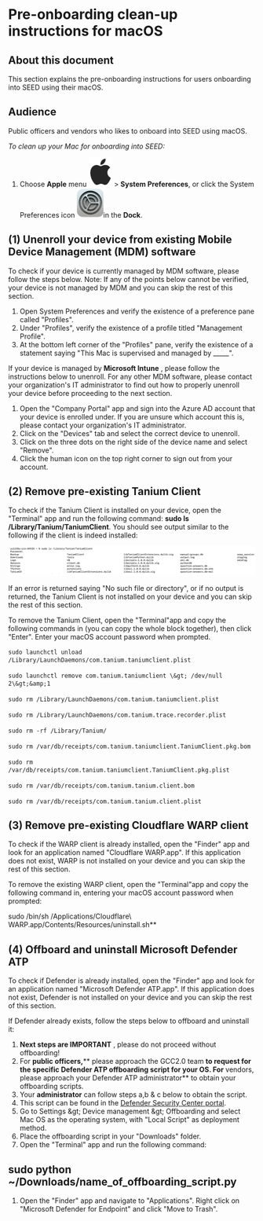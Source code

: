 # Pre-onboarding clean-up instructions for macOS

## About this document
This section explains the pre-onboarding instructions for users onboarding into SEED using their macOS.

## Audience
Public officers and vendors who likes to onboard into SEED using macOS.

*To clean up your Mac for onboarding into SEED:*
1. Choose **Apple** menu ![apple-icon](images/apple-icon.png ':size=75%') > **System Preferences**, or click the System Preferences icon  ![](images/system-preference-icon.png ':size=75%')in the **Dock**.







## (1) Unenroll your device from existing Mobile Device Management (MDM) software

To check if your device is currently managed by MDM software, please follow the steps below. Note: If any of the points below cannot be verified, your device is not managed by MDM and you can skip the rest of this section.

1. Open System Preferences and verify the existence of a preference pane called &quot;Profiles&quot;.
2. Under &quot;Profiles&quot;, verify the existence of a profile titled &quot;Management Profile&quot;.
3. At the bottom left corner of the &quot;Profiles&quot; pane, verify the existence of a statement saying &quot;This Mac is supervised and managed by \_\_\_\_\_&quot;.

If your device is managed by **Microsoft Intune** , please follow the instructions below to unenroll. For any other MDM software, please contact your organization&#39;s IT administrator to find out how to properly unenroll your device before proceeding to the next section.

1. Open the &quot;Company Portal&quot; app and sign into the Azure AD account that your device is enrolled under. If you are unsure which account this is, please contact your organization&#39;s IT administrator.
2. Click on the &quot;Devices&quot; tab and select the correct device to unenroll.
3. Click on the three dots on the right side of the device name and select &quot;Remove&quot;.
4. Click the human icon on the top right corner to sign out from your account.

## (2) Remove pre-existing Tanium Client

To check if the Tanium Client is installed on your device, open the &quot;Terminal&quot; app and run the following command: **sudo ls /Library/Tanium/TaniumClient**. You should see output similar to the following if the client is indeed installed:

![tanium-client](images/clean-up-instructions-macos.png)

If an error is returned saying &quot;No such file or directory&quot;, or if no output is returned, the Tanium Client is not installed on your device and you can skip the rest of this section.

To remove the Tanium Client, open the &quot;Terminal&quot;app and copy the following commands in (you can copy the whole block together), then click &quot;Enter&quot;. Enter your macOS account password when prompted.

```
sudo launchctl unload /Library/LaunchDaemons/com.tanium.taniumclient.plist

sudo launchctl remove com.tanium.taniumclient \&gt; /dev/null 2\&gt;&amp;1

sudo rm /Library/LaunchDaemons/com.tanium.taniumclient.plist

sudo rm /Library/LaunchDaemons/com.tanium.trace.recorder.plist

sudo rm -rf /Library/Tanium/

sudo rm /var/db/receipts/com.tanium.taniumclient.TaniumClient.pkg.bom

sudo rm /var/db/receipts/com.tanium.taniumclient.TaniumClient.pkg.plist

sudo rm /var/db/receipts/com.tanium.tanium.client.bom

sudo rm /var/db/receipts/com.tanium.tanium.client.plist

```

## (3) Remove pre-existing Cloudflare WARP client

To check if the WARP client is already installed, open the &quot;Finder&quot; app and look for an application named &quot;Cloudflare WARP.app&quot;. If this application does not exist, WARP is not installed on your device and you can skip the rest of this section.

To remove the existing WARP client, open the &quot;Terminal&quot;app and copy the following command in, entering your macOS account password when prompted:

sudo /bin/sh /Applications/Cloudflare\ WARP.app/Contents/Resources/uninstall.sh**

## (4) Offboard and uninstall Microsoft Defender ATP

To check if Defender is already installed, open the &quot;Finder&quot; app and look for an application named &quot;Microsoft Defender ATP.app&quot;. If this application does not exist, Defender is not installed on your device and you can skip the rest of this section.

If Defender already exists, follow the steps below to offboard and uninstall it:

1. **Next steps are IMPORTANT** , please do not proceed without offboarding!
2. For **public officers,**** please approach the GCC2.0 team **to request for the specific Defender ATP offboarding script for your OS. For** vendors, please approach your Defender ATP administrator** to obtain your offboarding scripts.
3. Your **administrator** can follow steps a,b &amp; c below to obtain the script.
  1. This script can be found in the [Defender Security Center portal](https://securitycenter.windows.com/).
  2. Go to Settings \&gt; Device management \&gt; Offboarding and select Mac OS as the operating system, with &quot;Local Script&quot; as deployment method.
4. Place the offboarding script in your &quot;Downloads&quot; folder.
5. Open the &quot;Terminal&quot; app and run the following command:

## sudo python ~/Downloads/name\_of\_offboarding\_script.py

1. Open the &quot;Finder&quot; app and navigate to &quot;Applications&quot;. Right click on &quot;Microsoft Defender for Endpoint&quot; and click &quot;Move to Trash&quot;.
